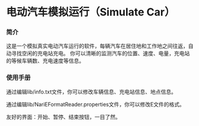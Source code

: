 # 电动汽车模拟运行（Simulate Car）

### 简介

这是一个模拟真实电动汽车运行的软件，每辆汽车在居住地和工作地之间往返，自动寻找空闲的充电站充电。
你可以清晰的监测汽车的位置、速度、电量，充电站的等候车辆数、充电速度等信息。

### 使用手册

通过编辑lib/info.txt文件，你可以修改车辆信息、充电站信息、地点信息。

通过编辑lib/NariEFormatReader.properties文件，你可以修改E文件的格式。

友好的界面：开始、暂停、结束按钮，一目了然。
